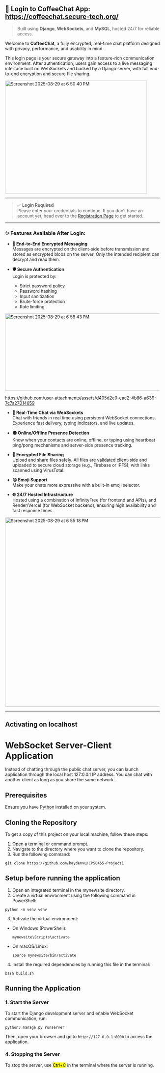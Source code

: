 ## 🔐 Login to CoffeeChat App: https://coffeechat.secure-tech.org/
> Built using **Django**, **WebSockets**, and **MySQL**, hosted 24/7 for reliable access.

Welcome to **CoffeeChat**, a fully encrypted, real-time chat platform designed with privacy, performance, and usability in mind.

This login page is your secure gateway into a feature-rich communication environment. After authentication, users gain access to a live messaging interface built on WebSockets and backed by a Django server, with full end-to-end encryption and secure file sharing.

<img width="462" height="368" alt="Screenshot 2025-08-29 at 6 50 40 PM" src="https://github.com/user-attachments/assets/a3835e04-4966-4795-ac3b-35a1b43eac92" />

---
> ✅ **Login Required**  
Please enter your credentials to continue. If you don’t have an account yet, head over to the [Registration Page](#) to get started.
---
### ✨ Features Available After Login:

- **🔐 End-to-End Encrypted Messaging**  
  Messages are encrypted on the client-side before transmission and stored as encrypted blobs on the server. Only the intended recipient can decrypt and read them.

- **🛡️ Secure Authentication**  
  Login is protected by:
  - Strict password policy
  - Password hashing
  - Input sanitization
  - Brute-force protection
  - Rate limiting
 

<img width="913" height="252" alt="Screenshot 2025-08-29 at 6 58 43 PM" src="https://github.com/user-attachments/assets/3a920464-05b6-48dd-b890-3a295a4cb66c" />

https://github.com/user-attachments/assets/d405d2e0-eac2-4b86-a639-7c7a27014659



- **💬 Real-Time Chat via WebSockets**  
  Chat with friends in real time using persistent WebSocket connections. Experience fast delivery, typing indicators, and live updates.

- **🟢 Online/Offline Presence Detection**  
  Know when your contacts are online, offline, or typing using heartbeat ping/pong mechanisms and server-side presence tracking.

- **📎 Encrypted File Sharing**  
  Upload and share files safely. All files are validated client-side and uploaded to secure cloud storage (e.g., Firebase or IPFS), with links scanned using VirusTotal.

- **😊 Emoji Support**  
  Make your chats more expressive with a built-in emoji selector.

- **🌐 24/7 Hosted Infrastructure**  
  Hosted using a combination of InfinityFree (for frontend and APIs), and Render/Vercel (for WebSocket backend), ensuring high availability and fast response times.

  
<img width="840" height="617" alt="Screenshot 2025-08-29 at 6 55 18 PM" src="https://github.com/user-attachments/assets/d465c963-67d5-47f8-b39f-210813aef389" />

---







## Activating on localhost
# WebSocket Server-Client Application
Instead of chatting through the public chat server, you can launch application through the local host 127:0.0.1 IP address. You can chat with another client as long as you share the same network.
## Prerequisites
Ensure you have [Python](https://www.python.org/downloads/) installed on your system.

## Cloning the Repository
To get a copy of this project on your local machine, follow these steps:
1. Open a terminal or command prompt.
2. Navigate to the directory where you want to clone the repository.
3. Run the following command:
```
git clone https://github.com/kaydenvu/CPSC455-Project1
```
## Setup before running the application
1. Open an integrated terminal in the mynewsite directory.
2. Create a virtual environment using the following command in PowerShell:
```
python -m venv venv
```
3. Activate the virtual environment:
- On Windows (PowerShell):
    ```
    mynewsite\Scripts\activate
    ```
- On macOS/Linux:
    ```
    source mynewsite/bin/activate
    ```
4. Install the required dependencies by running this file in the terminal:
```
bash build.sh
```

## Running the Application

### 1. Start the Server
To start the Django development server and enable WebSocket communication, run:
```
python3 manage.py runserver
```
Then, open your browser and go to ``` http://127.0.0.1:8000 ``` to access the application.


### 4. Stopping the Server
To stop the server, use <mark>Ctrl+C</mark> in the terminal where the server is running.
